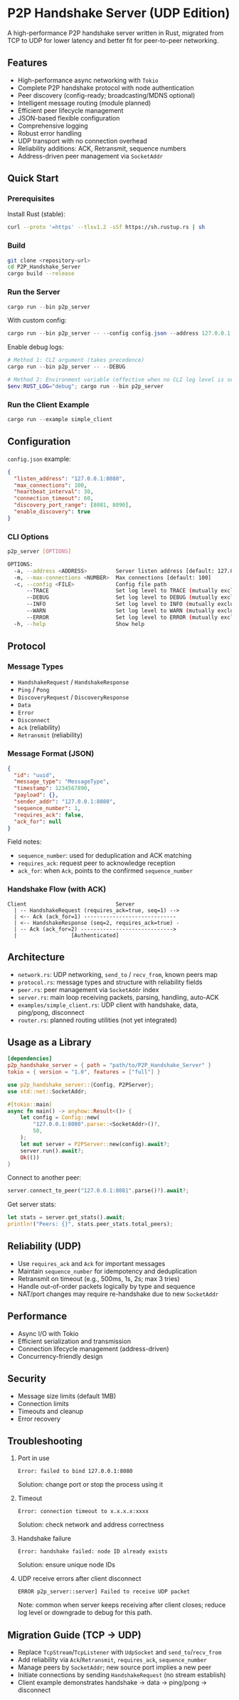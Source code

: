 # P2P Handshake Server (UDP Edition)

A high-performance P2P handshake server written in Rust, migrated from TCP to UDP for lower latency and better fit for peer-to-peer networking.

## Features

- High-performance async networking with `Tokio`
- Complete P2P handshake protocol with node authentication
- Peer discovery (config-ready; broadcasting/MDNS optional)
- Intelligent message routing (module planned)
- Efficient peer lifecycle management
- JSON-based flexible configuration
- Comprehensive logging
- Robust error handling
- UDP transport with no connection overhead
- Reliability additions: ACK, Retransmit, sequence numbers
- Address-driven peer management via `SocketAddr`

## Quick Start

### Prerequisites

Install Rust (stable):

```bash
curl --proto '=https' --tlsv1.2 -sSf https://sh.rustup.rs | sh
```

### Build

```bash
git clone <repository-url>
cd P2P_Handshake_Server
cargo build --release
```

### Run the Server

```powershell
cargo run --bin p2p_server
```

With custom config:

```powershell
cargo run --bin p2p_server -- --config config.json --address 127.0.0.1:8080
```

Enable debug logs:

```powershell
# Method 1: CLI argument (takes precedence)
cargo run --bin p2p_server -- --DEBUG

# Method 2: Environment variable (effective when no CLI log level is set)
$env:RUST_LOG="debug"; cargo run --bin p2p_server
```

### Run the Client Example

```powershell
cargo run --example simple_client
```

## Configuration

`config.json` example:

```json
{
  "listen_address": "127.0.0.1:8080",
  "max_connections": 100,
  "heartbeat_interval": 30,
  "connection_timeout": 60,
  "discovery_port_range": [8081, 8090],
  "enable_discovery": true
}
```

### CLI Options

```bash
p2p_server [OPTIONS]

OPTIONS:
  -a, --address <ADDRESS>         Server listen address [default: 127.0.0.1:8080]
  -m, --max-connections <NUMBER>  Max connections [default: 100]
  -c, --config <FILE>             Config file path
      --TRACE                     Set log level to TRACE (mutually exclusive)
      --DEBUG                     Set log level to DEBUG (mutually exclusive)
      --INFO                      Set log level to INFO (mutually exclusive)
      --WARN                      Set log level to WARN (mutually exclusive)
      --ERROR                     Set log level to ERROR (mutually exclusive)
  -h, --help                      Show help
```

## Protocol

### Message Types

- `HandshakeRequest` / `HandshakeResponse`
- `Ping` / `Pong`
- `DiscoveryRequest` / `DiscoveryResponse`
- `Data`
- `Error`
- `Disconnect`
- `Ack` (reliability)
- `Retransmit` (reliability)

### Message Format (JSON)

```json
{
  "id": "uuid",
  "message_type": "MessageType",
  "timestamp": 1234567890,
  "payload": {},
  "sender_addr": "127.0.0.1:8080",
  "sequence_number": 1,
  "requires_ack": false,
  "ack_for": null
}
```

Field notes:
- `sequence_number`: used for deduplication and ACK matching
- `requires_ack`: request peer to acknowledge reception
- `ack_for`: when `Ack`, points to the confirmed `sequence_number`

### Handshake Flow (with ACK)

```
Client                            Server
  | -- HandshakeRequest (requires_ack=true, seq=1) -->
  | <-- Ack (ack_for=1) -----------------------------
  | <-- HandshakeResponse (seq=2, requires_ack=true) -
  | -- Ack (ack_for=2) ----------------------------->
  |                 [Authenticated]
```

## Architecture

- `network.rs`: UDP networking, `send_to` / `recv_from`, known peers map
- `protocol.rs`: message types and structure with reliability fields
- `peer.rs`: peer management via `SocketAddr` index
- `server.rs`: main loop receiving packets, parsing, handling, auto-ACK
- `examples/simple_client.rs`: UDP client with handshake, data, ping/pong, disconnect
- `router.rs`: planned routing utilities (not yet integrated)

## Usage as a Library

```toml
[dependencies]
p2p_handshake_server = { path = "path/to/P2P_Handshake_Server" }
tokio = { version = "1.0", features = ["full"] }
```

```rust
use p2p_handshake_server::{Config, P2PServer};
use std::net::SocketAddr;

#[tokio::main]
async fn main() -> anyhow::Result<()> {
    let config = Config::new(
        "127.0.0.1:8080".parse::<SocketAddr>()?,
        50,
    );
    let mut server = P2PServer::new(config).await?;
    server.run().await?;
    Ok(())
}
```

Connect to another peer:

```rust
server.connect_to_peer("127.0.0.1:8081".parse()?).await?;
```

Get server stats:

```rust
let stats = server.get_stats().await;
println!("Peers: {}", stats.peer_stats.total_peers);
```

## Reliability (UDP)

- Use `requires_ack` and `Ack` for important messages
- Maintain `sequence_number` for idempotency and deduplication
- Retransmit on timeout (e.g., 500ms, 1s, 2s; max 3 tries)
- Handle out-of-order packets logically by type and sequence
- NAT/port changes may require re-handshake due to new `SocketAddr`

## Performance

- Async I/O with Tokio
- Efficient serialization and transmission
- Connection lifecycle management (address-driven)
- Concurrency-friendly design

## Security

- Message size limits (default 1MB)
- Connection limits
- Timeouts and cleanup
- Error recovery

## Troubleshooting

1. Port in use
   ```
   Error: failed to bind 127.0.0.1:8080
   ```
   Solution: change port or stop the process using it

2. Timeout
   ```
   Error: connection timeout to x.x.x.x:xxxx
   ```
   Solution: check network and address correctness

3. Handshake failure
   ```
   Error: handshake failed: node ID already exists
   ```
   Solution: ensure unique node IDs

4. UDP receive errors after client disconnect
   ```
   ERROR p2p_server::server] Failed to receive UDP packet
   ```
   Note: common when server keeps receiving after client closes; reduce log level or downgrade to debug for this path.

## Migration Guide (TCP → UDP)

- Replace `TcpStream`/`TcpListener` with `UdpSocket` and `send_to`/`recv_from`
- Add reliability via `Ack`/`Retransmit`, `requires_ack`, `sequence_number`
- Manage peers by `SocketAddr`; new source port implies a new peer
- Initiate connections by sending `HandshakeRequest` (no stream establish)
- Client example demonstrates handshake → data → ping/pong → disconnect